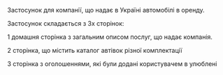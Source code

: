 Застосунок для компанії, що надає в Україні автомобілі в оренду. 

Застосунок складається з 3х сторінок:

1 домашня сторінка з загальним описом послуг, що надає компанія.

2 сторінка, що містить каталог автівок різної комплектації

3 сторінка з оголошеннями, які були додані користувачем в улюблені 

